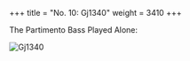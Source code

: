 +++
title = "No. 10: Gj1340"
weight = 3410
+++

The Partimento Bass Played Alone:

![Gj1340](/img/10FenBk4.jpg)
